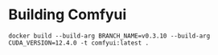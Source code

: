 # Building Comfyui



```shell
docker build --build-arg BRANCH_NAME=v0.3.10 --build-arg CUDA_VERSION=12.4.0 -t comfyui:latest .

```